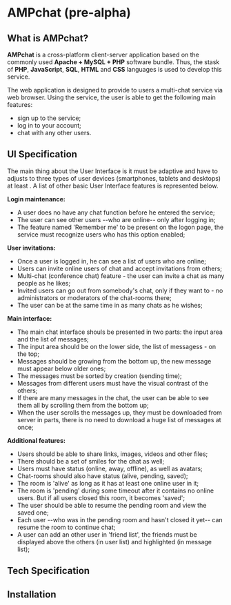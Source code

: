 AMPchat (pre-alpha)
===================

What is AMPchat?
----------------

**AMPchat** is a cross-platform client-server application based on the 
commonly used **Apache + MySQL + PHP** software bundle. Thus, the stask 
of **PHP**, **JavaScript**, **SQL**, **HTML** and **CSS** languages is 
used to develop this service.

The web application is designed to provide to users a multi-chat service 
via web browser. Using the service, the user is able to get the following 
main features:

* sign up to the service;
* log in to your account;
* chat with any other users.


UI Specification
----------------

The main thing about the User Interface is it must be adaptive and have to 
adjusts to three types of user devices (smartphones, tablets and desktops) 
at least . A list of other basic User Interface features is represented below.

**Login maintenance:**

* A user does no have any chat function before he entered the service;
* The user can see other users --who are online-- only after logging in;
* The feature named 'Remember me' to be present on the logon page, the 
service must recognize users who has this option enabled;

**User invitations:**

* Once a user is logged in, he can see a list of users who are online;
* Users can invite online users of chat and accept invitations from others;
* Multi-chat (conference chat) feature - the user can invite a chat as 
many people as he likes;
* Invited users can go out from somebody's chat, only if they want to - no 
administrators or moderators of the chat-rooms there;
* The user can be at the same time in as many chats as he wishes;

**Main interface:**

* The main chat interface shouls be presented in two parts: the input area 
and the list of messages;
* The input area should be on the lower side, the list of messagess - on 
the top;
* Messages should be growing from the bottom up, the new message must 
appear below older ones;
* The messages must be sorted by creation (sending time);
* Messages from different users must have the visual contrast of the others;
* If there are many messages in the chat, the user can be able to see them 
all by scrolling them from the bottom up;
* When the user scrolls the messages up, they must be downloaded from server 
in parts, there is no need to download a huge list of messages at once; 

**Additional features:**

* Users should be able to share links, images, videos and other files;
* There should be a set of smiles for the chat as well;
* Users must have status (online, away, offline), as well as avatars;
* Chat-rooms should also have status (alive, pending, saved);
* The room is 'alive' as long as it has at least one online user in it;
* The room is 'pending' during some timeout after it contains no online 
users. But if all users closed this room, it becomes 'saved';
* The user should be able to resume the pending room and view the saved one;
* Each user --who was in the pending room and hasn't closed it yet-- can 
resume the room to continue chat;
* A user can add an other user in 'friend list', the friends must be 
displayed above the others (in user list) and highlighted (in message list);


Tech Specification
------------------


Installation
-------------


